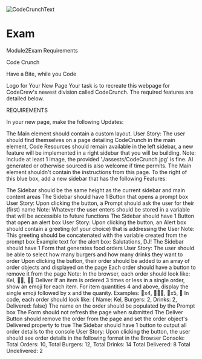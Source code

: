 ![CodeCrunchText](https://github.com/LJG1941/Exam/assets/158084190/f72422d7-60ed-4d76-ba51-70e639c02ed4)
# Exam
Module2Exam
Requirements

Code Crunch

Have a Bite, while you Code

Logo for Your New Page
Your task is to recreate this webpage for CodeCrew's newest division called CodeCrunch. The required features are detailed below.

REQUIREMENTS

In your new page, make the following Updates:

The Main element should contain a custom layout.
User Story: The user should find themselves on a page detailing CodeCrunch in the main element, Code Resources should remain available in the left sidebar, a new feature will be implemented in a right sidebar that you will be building.
Note: Include at least 1 image, the provided './assests/CodeCrunch.jpg' is fine. AI generated or otherwise sourced is also welcome if time permits.
The Main element shouldn't contain the instructions from this page.
To the right of this blue box, add a new sidebar that has the following Features:

The Sidebar should be the same height as the current sidebar and main content areas
The Sidebar should have 1 Button that opens a prompt box
User Story: Upon clicking the button, a Prompt should ask the user for their (first) name
Note: Whatever the user enters should be stored in a variable that will be accessible to future functions
The Sidebar should have 1 Button that open an alert box
User Story: Upon clicking the button, an Alert box should contain a greeting (of your choice) that is addressing the User
Note: This greeting should be concatenated with the variable created from the prompt box
Example text for the alert box: Salutations, DJ!
The Sidebar should have 1 Form that generates food orders
User Story: The user should be able to select how many burgers and how many drinks they want to order
Upon clicking the button, their order should be added to an array of order objects and displayed on the page
Each order should have a button to remove it from the page
Note: In the browser, each order should look like:
 Kel, 🍔🍔, 🥤🥤 Deliver 
If an item is ordered 3 times or less in a single order, show an emoji for each item.
For item quantities 4 and above, display the single emoji followed by x and the quanity.
Examples: 🍔x4, 🥤🥤🥤, 🥤x5, 🍔
In code, each order should look like:
{ Name: Kel, Burgers: 2, Drinks: 2, Delivered: false} 
The name on the order should be populated by the Prompt box
The Form should not refresh the page when submitted
The Deliver Button should remove the order from the page and set the order object's Delivered property to true
The Sidebar should have 1 button to output all order details to the console
User Story: Upon clicking the button, the user should see order details in the following format in the Browser Console:
Total Orders: 10, Total Burgers: 12, Total Drinks: 14
Total Delivered: 8
Total Undelivered: 2
